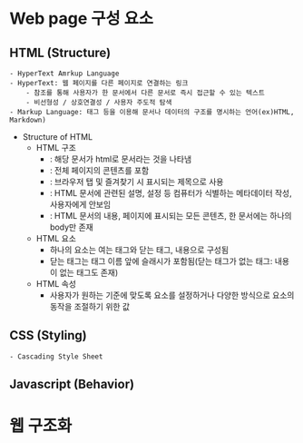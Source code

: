 # Web page 구성 요소
## HTML (Structure)
    - HyperText Amrkup Language
    - HyperText: 웹 페이지를 다른 페이지로 연결하는 링크
        - 참조를 통해 사용자가 한 문서에서 다른 문서로 즉시 접근할 수 있는 텍스트
        - 비선형성 / 상호연결성 / 사용자 주도적 탐색
    - Markup Language: 태그 등을 이용해 문서나 데이터의 구조를 명시하는 언어(ex)HTML, Markdown)
- Structure of HTML
    - HTML 구조
        - <!DOCYPE html>: 해당 문서가 html로 문서라는 것을 나타냄
        - <html></html>: 전체 페이지의 콘텐츠를 포함
        - <title></title>: 브라우저 탭 및 즐겨찾기 시 표시되는 제목으로 사용
        - <head></head>: HTML 문서에 관련된 설명, 설정 등 컴퓨터가 식별하는 메타데이터 작성, 사용자에게 안보임
        - <body></body>: HTML 문서의 내용, 페이지에 표시되는 모든 콘텐츠, 한 문서에는 하나의 body만 존재
    - HTML 요소
        - 하나의 요소는 여는 태그와 닫는 태그, 내용으로 구성됨
        - 닫는 태그는 태그 이름 앞에 슬래시가 포함됨(닫는 태그가 없는 태그: 내용이 없는 태그도 존재)
    - HTML 속성
        - 사용자가 원하는 기준에 맞도록 요소를 설정하거나 다양한 방식으로 요소의 동작을 조절하기 위한 값

## CSS (Styling)
    - Cascading Style Sheet
## Javascript (Behavior)
# 웹 구조화
## 